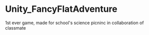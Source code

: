 # Unity_FancyFlatAdventure
 1st ever game, made for school's science picninc in collaboration of classmate
